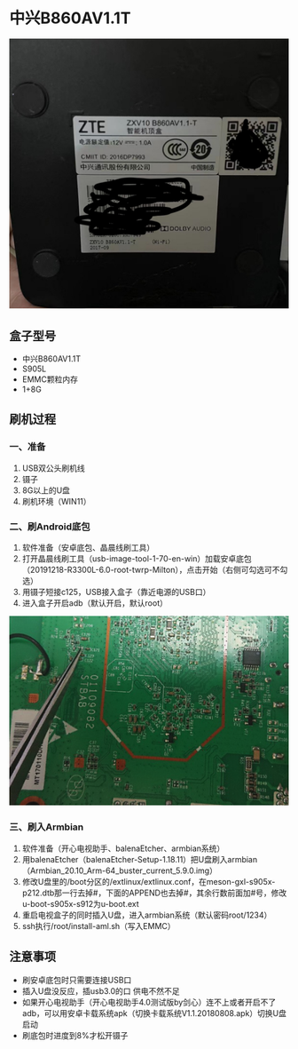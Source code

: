 # 中兴B860AV1.1T
![盒子](./files/盒子.jpg)

## 盒子型号

- 中兴B860AV1.1T
- S905L
- EMMC颗粒内存
- 1+8G


## 刷机过程

### 一、准备
1. USB双公头刷机线
2. 镊子
3. 8G以上的U盘
4. 刷机环境（WIN11）

### 二、刷Android底包
1. 软件准备（安卓底包、晶晨线刷工具）
2. 打开晶晨线刷工具（usb-image-tool-1-70-en-win）加载安卓底包（20191218-R3300L-6.0-root-twrp-Milton），点击开始（右侧可勾选可不勾选）
3. 用镊子短接c125，USB接入盒子（靠近电源的USB口）
4. 进入盒子开启adb（默认开启，默认root）

![短接点](./files/短接点.png)

### 三、刷入Armbian
1. 软件准备（开心电视助手、balenaEtcher、armbian系统）
2. 用balenaEtcher（balenaEtcher-Setup-1.18.11）把U盘刷入armbian（Armbian_20.10_Arm-64_buster_current_5.9.0.img）
3. 修改U盘里的/boot分区的/extlinux/extlinux.conf，在meson-gxl-s905x-p212.dtb那一行去掉#，下面的APPEND也去掉#，其余行数前面加#号，修改u-boot-s905x-s912为u-boot.ext
3. 重启电视盒子的同时插入U盘，进入armbian系统（默认密码root/1234）
4. ssh执行/root/install-aml.sh（写入EMMC）

## 注意事项
* 刷安卓底包时只需要连接USB口
* 插入U盘没反应，插usb3.0的口 供电不然不足
* 如果开心电视助手（开心电视助手4.0测试版by剑心）连不上或者开启不了adb，可以用安卓卡载系统apk（切换卡载系统V1.1.20180808.apk）切换U盘启动
* 刷底包时进度到8%才松开镊子


